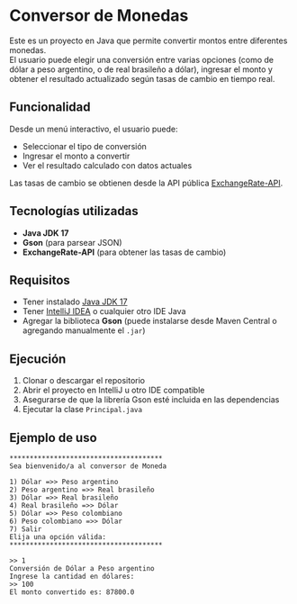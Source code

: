 # Conversor de Monedas

Este es un proyecto en Java que permite convertir montos entre diferentes monedas.  
El usuario puede elegir una conversión entre varias opciones (como de dólar a peso argentino, o de real brasileño a dólar), ingresar el monto y obtener el resultado actualizado según tasas de cambio en tiempo real.

## Funcionalidad

Desde un menú interactivo, el usuario puede:

- Seleccionar el tipo de conversión
- Ingresar el monto a convertir
- Ver el resultado calculado con datos actuales

Las tasas de cambio se obtienen desde la API pública [ExchangeRate-API](https://www.exchangerate-api.com/).

## Tecnologías utilizadas

- **Java JDK 17**
- **Gson** (para parsear JSON)
- **ExchangeRate-API** (para obtener las tasas de cambio)

## Requisitos

- Tener instalado [Java JDK 17](https://www.oracle.com/java/technologies/javase/jdk17-archive-downloads.html)
- Tener [IntelliJ IDEA](https://www.jetbrains.com/idea/) o cualquier otro IDE Java
- Agregar la biblioteca **Gson** (puede instalarse desde Maven Central o agregando manualmente el `.jar`)

## Ejecución

1. Clonar o descargar el repositorio
2. Abrir el proyecto en IntelliJ u otro IDE compatible
3. Asegurarse de que la librería Gson esté incluida en las dependencias
4. Ejecutar la clase `Principal.java`

## Ejemplo de uso

```plaintext
**************************************
Sea bienvenido/a al conversor de Moneda

1) Dólar =>> Peso argentino
2) Peso argentino =>> Real brasileño
3) Dólar =>> Real brasileño
4) Real brasileño =>> Dólar
5) Dólar =>> Peso colombiano
6) Peso colombiano =>> Dólar
7) Salir
Elija una opción válida:
**************************************

>> 1
Conversión de Dólar a Peso argentino  
Ingrese la cantidad en dólares:  
>> 100  
El monto convertido es: 87800.0
